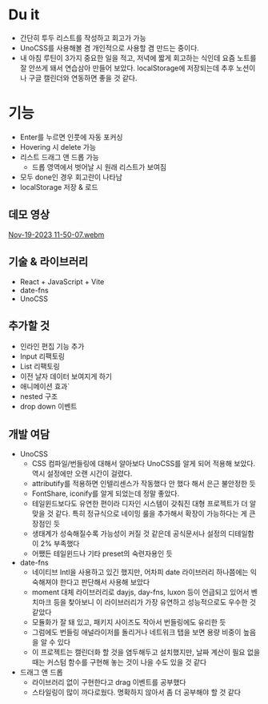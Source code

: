 # Du it

- 간단히 투두 리스트를 작성하고 회고가 가능
- UnoCSS를 사용해볼 겸 개인적으로 사용할 겸 만드는 중이다.
- 내 아침 루틴이 3가지 중요한 일을 적고, 저녁에 짧게 회고하는 식인데 요즘 노트를 잘 안쓰게 돼서 연습삼아 만들어 보았다. localStorage에 저장되는데 추후 노션이나 구글 캘린더와 연동하면 좋을 것 같다.

# 기능

- Enter를 누르면 인풋에 자동 포커싱
- Hovering 시 delete 가능
- 리스트 드래그 앤 드롭 가능
  - 드롭 영역에서 벗어날 시 원래 리스트가 보여짐
- 모두 done인 경우 회고란이 나타남
- localStorage 저장 & 로드

## 데모 영상

[Nov-19-2023 11-50-07.webm](https://github.com/urbanscratcher/project-todo/assets/17016494/0d359602-89e7-4ce7-be75-59b6978c2ba0)

## 기술 & 라이브러리

- React + JavaScript + Vite
- date-fns
- UnoCSS

## 추가할 것

- 인라인 편집 기능 추가
- Input 리팩토링
- List 리팩토링
- 이전 날자 데이터 보여지게 하기
- 애니메이션 효과`
- nested 구조
- drop down 이벤트

## 개발 여담

- UnoCSS
  - CSS 컴파일/번들링에 대해서 알아보다 UnoCSS를 알게 되어 적용해 보았다. 역시 설정에만 오랜 시간이 걸렸다.
  - attributify를 적용하면 인텔리센스가 작동했다 안 했다 해서 은근 불안정한 듯
  - FontShare, iconify를 알게 되었는데 정말 좋았다.
  - 테일윈드보다도 유연한 편이라 디자인 시스템이 갖춰진 대형 프로젝트가 더 알맞을 것 같다. 특히 정규식으로 네이밍 룰을 추가해서 확장이 가능하다는 게 큰 장점인 듯
  - 생태계가 성숙해질수록 가능성이 커질 것 같은데 공식문서나 설정의 디테일함이 2% 부족했다
  - 어쨌든 테일윈드나 기타 preset의 숙련자용인 듯
- date-fns
  - 네이티브 Intl을 사용하고 있긴 했지만, 어차피 date 라이브러리 하나쯤에는 익숙해져야 한다고 판단해서 사용해 보았다
  - moment 대체 라이브러리로 dayjs, day-fns, luxon 등이 언급되고 있어서 벤치마크 등을 찾아보니 이 라이브러리가 가장 유연하고 성능적으로도 우수한 것 같았다
  - 모듈화가 잘 돼 있고, 패키지 사이즈도 작아서 번들링에도 유리한 듯
  - 그럼에도 번들링 애널라이저를 돌리거나 네트워크 탭을 보면 용량 비중이 높음을 알 수 있다
  - 이 프로젝트는 캘린더화 할 것을 염두해두고 설치했지만, 날짜 계산이 필요 없을 때는 커스텀 함수를 구현해 놓는 것이 나을 수도 있을 것 같다
- 드래그 앤 드롭
  - 라이브러리 없이 구현한다고 drag 이벤트를 공부했다
  - 스타일링이 많이 까다로웠다. 명확하지 않아서 좀 더 공부해야 할 것 같다
